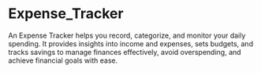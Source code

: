 # Expense_Tracker
An Expense Tracker helps you record, categorize, and monitor your daily spending. It provides insights into income and expenses, sets budgets, and tracks savings to manage finances effectively, avoid overspending, and achieve financial goals with ease.
